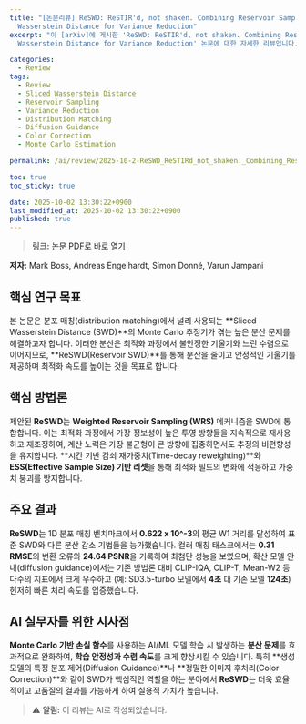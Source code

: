 ```yaml
---
title: "[논문리뷰] ReSWD: ReSTIR'd, not shaken. Combining Reservoir Sampling and Sliced
  Wasserstein Distance for Variance Reduction"
excerpt: "이 [arXiv]에 게시한 'ReSWD: ReSTIR'd, not shaken. Combining Reservoir Sampling and Sliced
  Wasserstein Distance for Variance Reduction' 논문에 대한 자세한 리뷰입니다."

categories:
  - Review
tags:
  - Review
  - Sliced Wasserstein Distance
  - Reservoir Sampling
  - Variance Reduction
  - Distribution Matching
  - Diffusion Guidance
  - Color Correction
  - Monte Carlo Estimation

permalink: /ai/review/2025-10-2-ReSWD_ReSTIRd_not_shaken._Combining_Reservoir_Sampling_and_Sliced_Wasserstein_Distance_for_Variance_Reduction/

toc: true
toc_sticky: true

date: 2025-10-02 13:30:22+0900
last_modified_at: 2025-10-02 13:30:22+0900
published: true
---
```

> **링크:** [논문 PDF로 바로 열기](https://arxiv.org/abs/2510.01061)

**저자:** Mark Boss, Andreas Engelhardt, Simon Donné, Varun Jampani



## 핵심 연구 목표
본 논문은 분포 매칭(distribution matching)에서 널리 사용되는 **Sliced Wasserstein Distance (SWD)**의 Monte Carlo 추정기가 겪는 높은 분산 문제를 해결하고자 합니다. 이러한 분산은 최적화 과정에서 불안정한 기울기와 느린 수렴으로 이어지므로, **ReSWD(Reservoir SWD)**를 통해 분산을 줄이고 안정적인 기울기를 제공하며 최적화 속도를 높이는 것을 목표로 합니다.

## 핵심 방법론
제안된 **ReSWD**는 **Weighted Reservoir Sampling (WRS)** 메커니즘을 SWD에 통합합니다. 이는 최적화 과정에서 가장 정보성이 높은 투영 방향들을 지속적으로 재사용하고 재조정하여, 계산 노력은 가장 불균형이 큰 방향에 집중하면서도 추정의 비편향성을 유지합니다. **시간 기반 감쇠 재가중치(Time-decay reweighting)**와 **ESS(Effective Sample Size) 기반 리셋**을 통해 최적화 필드의 변화에 적응하고 가중치 붕괴를 방지합니다.

## 주요 결과
**ReSWD**는 1D 분포 매칭 벤치마크에서 **0.622 x 10^-3**의 평균 W1 거리를 달성하여 표준 SWD와 다른 분산 감소 기법들을 능가했습니다. 컬러 매칭 태스크에서는 **0.31 RMSE**의 변환 오류와 **24.64 PSNR**을 기록하여 최첨단 성능을 보였으며, 확산 모델 안내(diffusion guidance)에서는 기존 방법론 대비 CLIP-IQA, CLIP-T, Mean-W2 등 다수의 지표에서 크게 우수하고 (예: SD3.5-turbo 모델에서 **4초** 대 기존 모델 **124초**) 현저히 빠른 처리 속도를 입증했습니다.

## AI 실무자를 위한 시사점
**Monte Carlo 기반 손실 함수**를 사용하는 AI/ML 모델 학습 시 발생하는 **분산 문제**를 효과적으로 완화하여, **학습 안정성과 수렴 속도**를 크게 향상시킬 수 있습니다. 특히 **생성 모델의 특정 분포 제어(Diffusion Guidance)**나 **정밀한 이미지 후처리(Color Correction)**와 같이 SWD가 핵심적인 역할을 하는 분야에서 **ReSWD**는 더욱 효율적이고 고품질의 결과를 가능하게 하여 실용적 가치가 높습니다.

> ⚠️ **알림:** 이 리뷰는 AI로 작성되었습니다.